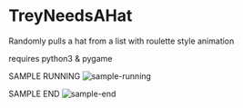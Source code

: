 # TreyNeedsAHat
Randomly pulls a hat from a list with roulette style animation

requires python3 & pygame


SAMPLE RUNNING
![sample-running](https://user-images.githubusercontent.com/13921147/148630848-0617d541-0dc2-430a-9304-44d262a1b599.PNG)


SAMPLE END
![sample-end](https://user-images.githubusercontent.com/13921147/148630849-37ea71b5-08ef-4c07-82fb-96a8f1e88452.PNG)
